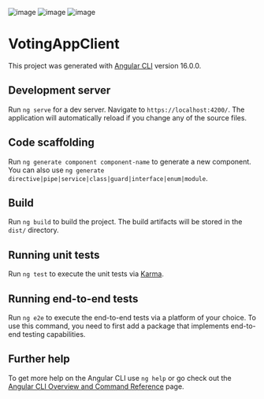 ![image](https://github.com/user-attachments/assets/f27a9e96-2523-48c5-9467-6e384d494abc)
![image](https://github.com/user-attachments/assets/951f274f-f7b7-4c0e-aa3d-778e18eca074)
![image](https://github.com/user-attachments/assets/4f299b5a-b52a-467b-89b3-e99e296bcc51)


# VotingAppClient

This project was generated with [Angular CLI](https://github.com/angular/angular-cli) version 16.0.0.

## Development server

Run `ng serve` for a dev server. Navigate to `https://localhost:4200/`. The application will automatically reload if you change any of the source files.

## Code scaffolding

Run `ng generate component component-name` to generate a new component. You can also use `ng generate directive|pipe|service|class|guard|interface|enum|module`.

## Build

Run `ng build` to build the project. The build artifacts will be stored in the `dist/` directory.

## Running unit tests

Run `ng test` to execute the unit tests via [Karma](https://karma-runner.github.io).

## Running end-to-end tests

Run `ng e2e` to execute the end-to-end tests via a platform of your choice. To use this command, you need to first add a package that implements end-to-end testing capabilities.

## Further help

To get more help on the Angular CLI use `ng help` or go check out the [Angular CLI Overview and Command Reference](https://angular.io/cli) page.
